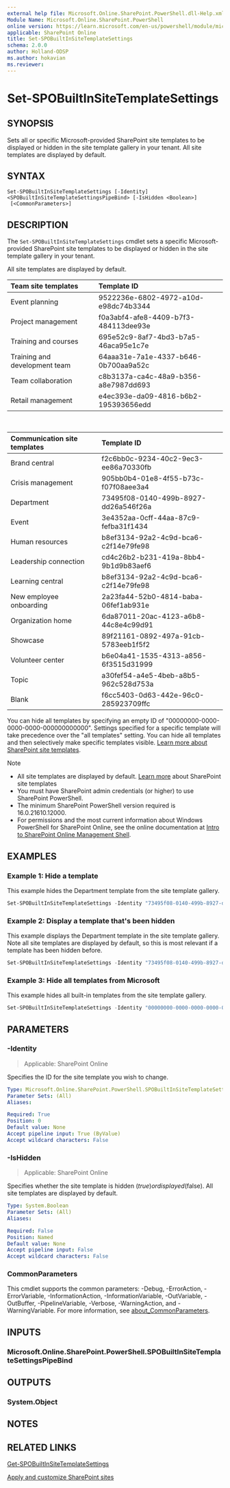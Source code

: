 ```yaml
---
external help file: Microsoft.Online.SharePoint.PowerShell.dll-Help.xml
Module Name: Microsoft.Online.SharePoint.PowerShell
online version: https://learn.microsoft.com/en-us/powershell/module/microsoft.online.sharepoint.powershell/Set-SPOBuiltInSiteTemplateSettings
applicable: SharePoint Online
title: Set-SPOBuiltInSiteTemplateSettings
schema: 2.0.0
author: Holland-ODSP
ms.author: hokavian
ms.reviewer:
---
```


# Set-SPOBuiltInSiteTemplateSettings

## SYNOPSIS

Sets all or specific Microsoft-provided SharePoint site templates to be displayed or hidden in the site template gallery in your tenant. All site templates are displayed by default.

## SYNTAX

```
Set-SPOBuiltInSiteTemplateSettings [-Identity] <SPOBuiltInSiteTemplateSettingsPipeBind> [-IsHidden <Boolean>]
 [<CommonParameters>]
```

## DESCRIPTION

The `Set-SPOBuiltInSiteTemplateSettings` cmdlet sets a specific Microsoft-provided SharePoint site templates to be displayed or hidden in the site template gallery in your tenant.

All site templates are displayed by default.

| Team site templates  | Template ID                 |
| :------------------- | :------------------- |
| Event planning  | 9522236e-6802-4972-a10d-e98dc74b3344 |
| Project management              | f0a3abf4-afe8-4409-b7f3-484113dee93e|
| Training and courses        | 695e52c9-8af7-4bd3-b7a5-46aca95e1c7e  |
| Training and development team     | 64aaa31e-7a1e-4337-b646-0b700aa9a52c |
| Team collaboration     | c8b3137a-ca4c-48a9-b356-a8e7987dd693  |
| Retail management     | e4ec393e-da09-4816-b6b2-195393656edd  |

<br>

| Communication site templates | Template ID                 |
| :------------------- | :------------------- |
| Brand central| f2c6bb0c-9234-40c2-9ec3-ee86a70330fb|
| Crisis management| 905bb0b4-01e8-4f55-b73c-f07f08aee3a4 |
| Department| 73495f08-0140-499b-8927-dd26a546f26a   |
| Event| 3e4352aa-0cff-44aa-87c9-fefba31f1434|
| Human resources| b8ef3134-92a2-4c9d-bca6-c2f14e79fe98|
| Leadership connection    | cd4c26b2-b231-419a-8bb4-9b1d9b83aef6 |
| Learning central       | b8ef3134-92a2-4c9d-bca6-c2f14e79fe98  |
| New employee onboarding| 2a23fa44-52b0-4814-baba-06fef1ab931e   |
| Organization home| 6da87011-20ac-4123-a6b8-44c8e4c99d91|
| Showcase| 89f21161-0892-497a-91cb-5783eeb1f5f2|
| Volunteer center| b6e04a41-1535-4313-a856-6f3515d31999   |
| Topic     | a30fef54-a4e5-4beb-a8b5-962c528d753a   |
| Blank    | f6cc5403-0d63-442e-96c0-285923709ffc  |

You can hide all templates by specifying an empty ID of "00000000-0000-0000-0000-000000000000". Settings specified for a specific template will take precedence over the "all templates" setting. You can hide all templates and then selectively make specific templates visible. [Learn more about SharePoint site templates](https://support.microsoft.com/office/apply-and-customize-sharepoint-site-templates-39382463-0e45-4d1b-be27-0e96aeec8398).

>[!NOTE]
> - All site templates are displayed by default. [Learn more](https://support.microsoft.com/office/apply-and-customize-sharepoint-site-templates-39382463-0e45-4d1b-be27-0e96aeec8398) about SharePoint site templates
> - You must have SharePoint admin credentials (or higher) to use SharePoint PowerShell.
> - The minimum SharePoint PowerShell version required is 16.0.21610.12000.
> - For permissions and the most current information about Windows PowerShell for SharePoint Online, see the online documentation at [Intro to SharePoint Online Management Shell](/powershell/sharepoint/sharepoint-online/introduction-sharepoint-online-management-shell).

## EXAMPLES

### Example 1: Hide a template

This example hides the Department template from the site template gallery.

```powershell
Set-SPOBuiltInSiteTemplateSettings -Identity "73495f08-0140-499b-8927-dd26a546f26a" -IsHidden $true
```

###  Example 2: Display a template that's been hidden

This example displays the Department template in the site template gallery. Note all site templates are displayed by default, so this is most relevant if a template has been hidden before.

```powershell
Set-SPOBuiltInSiteTemplateSettings -Identity "73495f08-0140-499b-8927-dd26a546f26a" -IsHidden $false
```

### Example 3: Hide all templates from Microsoft

This example hides all built-in templates from the site template gallery.

```powershell
Set-SPOBuiltInSiteTemplateSettings -Identity "00000000-0000-0000-0000-000000000000" -IsHidden $true
```

## PARAMETERS

### -Identity

> Applicable: SharePoint Online

Specifies the ID for the site template you wish to change.

```yaml
Type: Microsoft.Online.SharePoint.PowerShell.SPOBuiltInSiteTemplateSettingsPipeBind
Parameter Sets: (All)
Aliases:

Required: True
Position: 0
Default value: None
Accept pipeline input: True (ByValue)
Accept wildcard characters: False
```

### -IsHidden

> Applicable: SharePoint Online

Specifies whether the site template is hidden ($true) or displayed ($false). All site templates are displayed by default.

```yaml
Type: System.Boolean
Parameter Sets: (All)
Aliases:

Required: False
Position: Named
Default value: None
Accept pipeline input: False
Accept wildcard characters: False
```

### CommonParameters
This cmdlet supports the common parameters: -Debug, -ErrorAction, -ErrorVariable, -InformationAction, -InformationVariable, -OutVariable, -OutBuffer, -PipelineVariable, -Verbose, -WarningAction, and -WarningVariable. For more information, see [about_CommonParameters](https://go.microsoft.com/fwlink/?LinkID=113216).

## INPUTS

### Microsoft.Online.SharePoint.PowerShell.SPOBuiltInSiteTemplateSettingsPipeBind

## OUTPUTS

### System.Object

## NOTES

## RELATED LINKS

[Get-SPOBuiltInSiteTemplateSettings](Get-SPOBuiltInSiteTemplateSettings.md)

[Apply and customize SharePoint sites](https://support.microsoft.com/office/apply-and-customize-sharepoint-site-templates-39382463-0e45-4d1b-be27-0e96aeec8398)

